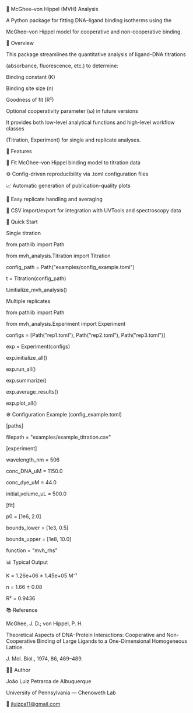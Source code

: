 🧬 McGhee–von Hippel (MVH) Analysis



A Python package for fitting DNA–ligand binding isotherms using the

McGhee–von Hippel model for cooperative and non-cooperative binding.



🚀 Overview



This package streamlines the quantitative analysis of ligand–DNA titrations

(absorbance, fluorescence, etc.) to determine:



Binding constant (K)



Binding site size (n)



Goodness of fit (R²)



Optional cooperativity parameter (ω) in future versions



It provides both low-level analytical functions and high-level workflow classes

(Titration, Experiment) for single and replicate analyses.



🧩 Features



🔬 Fit McGhee–von Hippel binding model to titration data



⚙️ Config-driven reproducibility via .toml configuration files



📈 Automatic generation of publication-quality plots



🧮 Easy replicate handling and averaging



🧾 CSV import/export for integration with UVTools and spectroscopy data



🧪 Quick Start

Single titration

from pathlib import Path

from mvh\_analysis.Titration import Titration



config\_path = Path("examples/config\_example.toml")

t = Titration(config\_path)

t.initialize\_mvh\_analysis()



Multiple replicates

from pathlib import Path

from mvh\_analysis.Experiment import Experiment



configs = \[Path("rep1.toml"), Path("rep2.toml"), Path("rep3.toml")]

exp = Experiment(configs)

exp.initialize\_all()

exp.run\_all()

exp.summarize()

exp.average\_results()

exp.plot\_all()



⚙️ Configuration Example (config\_example.toml)

\[paths]

filepath = "examples/example\_titration.csv"



\[experiment]

wavelength\_nm = 506

conc\_DNA\_uM = 1150.0

conc\_dye\_uM = 44.0

initial\_volume\_uL = 500.0



\[fit]

p0 = \[1e6, 2.0]

bounds\_lower = \[1e3, 0.5]

bounds\_upper = \[1e8, 10.0]

function = "mvh\_rhs"



📊 Typical Output

K = 1.26e+06 ± 1.45e+05 M⁻¹

n = 1.66 ± 0.08

R² = 0.9436



📚 Reference



McGhee, J. D.; von Hippel, P. H.

Theoretical Aspects of DNA–Protein Interactions: Cooperative and Non-Cooperative Binding of Large Ligands to a One-Dimensional Homogeneous Lattice.

J. Mol. Biol., 1974, 86, 469–489.



🧑‍💻 Author



João Luiz Petrarca de Albuquerque

University of Pennsylvania — Chenoweth Lab

📧 jluizpa11@gmail.com

